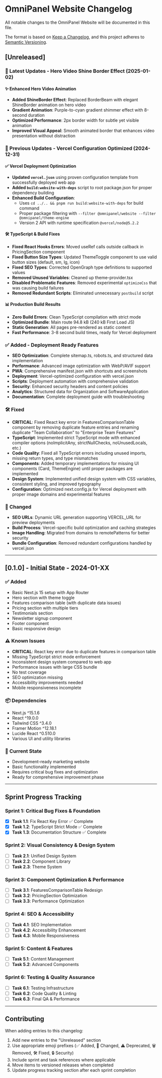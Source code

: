 # OmniPanel Website Changelog

All notable changes to the OmniPanel Website will be documented in this file.

The format is based on [Keep a Changelog](https://keepachangelog.com/en/1.0.0/),
and this project adheres to [Semantic Versioning](https://semver.org/spec/v2.0.0.html).

## [Unreleased]

### 🎯 Latest Updates - Hero Video Shine Border Effect (2025-01-02)

#### **✨ Enhanced Hero Video Animation**
- **Added ShineBorder Effect**: Replaced BorderBeam with elegant ShineBorder animation on hero video
- **Gradient Animation**: Purple-to-cyan gradient shimmer effect with 8-second duration
- **Optimized Performance**: 2px border width for subtle yet visible animation
- **Improved Visual Appeal**: Smooth animated border that enhances video presentation without distraction

### 🎯 Previous Updates - Vercel Configuration Optimized (2024-12-31)

#### **✅ Vercel Deployment Optimization**
- **Updated `vercel.json`** using proven configuration template from successfully deployed web app
- **Added `build:website-with-deps`** script to root package.json for proper dependency building
- **Enhanced Build Configuration**: 
  - Uses `cd ../.. && pnpm run build:website-with-deps` for build command
  - Proper package filtering with `--filter @omnipanel/website --filter @omnipanel/theme-engine`
  - Version 2 API with runtime specification `@vercel/node@5.2.2`

#### **🛠️ TypeScript & Build Fixes**
- **Fixed React Hooks Errors**: Moved useRef calls outside callback in PricingSection component
- **Fixed Button Size Types**: Updated ThemeToggle component to use valid button sizes (default, sm, lg, icon)
- **Fixed SEO Types**: Corrected OpenGraph type definitions to supported values
- **Removed Unused Variables**: Cleaned up theme-provider.tsx
- **Disabled Problematic Features**: Removed experimental `optimizeCss` that was causing build failures
- **Removed Redundant Scripts**: Eliminated unnecessary `postbuild` script

#### **📊 Production Build Results**
- **Zero Build Errors**: Clean TypeScript compilation with strict mode
- **Optimized Bundle**: Main route 94.8 kB (240 kB First Load JS) 
- **Static Generation**: All pages pre-rendered as static content
- **Fast Performance**: 3-8 second build times, ready for Vercel deployment

### ✅ Added - Deployment Ready Features
- **SEO Optimization**: Complete sitemap.ts, robots.ts, and structured data implementation
- **Performance**: Advanced image optimization with WebP/AVIF support
- **PWA**: Comprehensive manifest.json with shortcuts and screenshots
- **Deployment**: Vercel-optimized configuration with vercel.json
- **Scripts**: Deployment automation with comprehensive validation
- **Security**: Enhanced security headers and content policies
- **Analytics**: Structured data for Organization and SoftwareApplication
- **Documentation**: Complete deployment guide with troubleshooting

### 🛠️ Fixed
- **CRITICAL**: Fixed React key error in FeaturesComparisonTable component by removing duplicate feature entries and renaming duplicate "Team Collaboration" to "Enterprise Team Features"
- **TypeScript**: Implemented strict TypeScript mode with enhanced compiler options (noImplicitAny, strictNullChecks, noUnusedLocals, etc.)
- **Code Quality**: Fixed all TypeScript errors including unused imports, missing return types, and type mismatches
- **Components**: Added temporary implementations for missing UI components (Card, ThemeEngine) until proper packages are implemented
- **Design System**: Implemented unified design system with CSS variables, consistent styling, and improved typography
- **Configuration**: Optimized next.config.js for Vercel deployment with proper image domains and experimental features

### 🔧 Changed
- **SEO URLs**: Dynamic URL generation supporting VERCEL_URL for preview deployments
- **Build Process**: Vercel-specific build optimization and caching strategies
- **Image Handling**: Migrated from domains to remotePatterns for better security
- **Bundle Configuration**: Removed redundant configurations handled by vercel.json

---

## [0.1.0] - Initial State - 2024-01-XX

### ✅ Added
- Basic Next.js 15 setup with App Router
- Hero section with theme toggle
- Features comparison table (with duplicate data issues)
- Pricing section with multiple tiers
- Testimonials section
- Newsletter signup component
- Footer component
- Basic responsive design

### ⚠️ Known Issues
- **CRITICAL**: React key error due to duplicate features in comparison table
- Missing TypeScript strict mode enforcement
- Inconsistent design system compared to web app
- Performance issues with large CSS bundle
- No test coverage
- SEO optimization missing
- Accessibility improvements needed
- Mobile responsiveness incomplete

### 📦 Dependencies
- Next.js ^15.1.6
- React ^19.0.0
- Tailwind CSS ^3.4.0
- Framer Motion ^12.18.1
- Lucide React ^0.510.0
- Various UI and utility libraries

### 🎯 Current State
- Development-ready marketing website
- Basic functionality implemented
- Requires critical bug fixes and optimization
- Ready for comprehensive improvement phase

---

## Sprint Progress Tracking

### Sprint 1: Critical Bug Fixes & Foundation
- [x] **Task 1.1**: Fix React Key Error ✅ Complete
- [x] **Task 1.2**: TypeScript Strict Mode ✅ Complete
- [x] **Task 1.3**: Documentation Structure ✅ Complete

### Sprint 2: Visual Consistency & Design System
- [ ] **Task 2.1**: Unified Design System
- [ ] **Task 2.2**: Component Library
- [ ] **Task 2.3**: Theme System

### Sprint 3: Component Optimization & Performance
- [ ] **Task 3.1**: FeaturesComparisonTable Redesign
- [ ] **Task 3.2**: PricingSection Optimization
- [ ] **Task 3.3**: Performance Optimization

### Sprint 4: SEO & Accessibility
- [ ] **Task 4.1**: SEO Implementation
- [ ] **Task 4.2**: Accessibility Enhancement
- [ ] **Task 4.3**: Mobile Responsiveness

### Sprint 5: Content & Features
- [ ] **Task 5.1**: Content Management
- [ ] **Task 5.2**: Advanced Components

### Sprint 6: Testing & Quality Assurance
- [ ] **Task 6.1**: Testing Infrastructure
- [ ] **Task 6.2**: Code Quality & Linting
- [ ] **Task 6.3**: Final QA & Performance

---

## Contributing
When adding entries to this changelog:
1. Add new entries to the "Unreleased" section
2. Use appropriate emoji prefixes (✅ Added, 🔧 Changed, ⚠️ Deprecated, 🗑️ Removed, 🛠️ Fixed, 🔒 Security)
3. Include sprint and task references where applicable
4. Move items to versioned releases when completed
5. Update progress tracking section after each sprint completion 